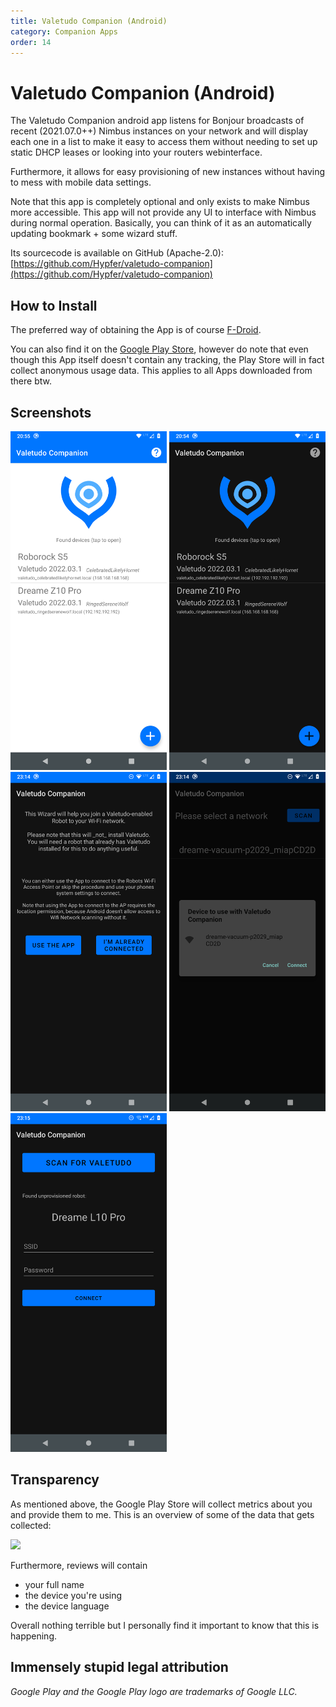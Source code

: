 ```yaml
---
title: Valetudo Companion (Android)
category: Companion Apps
order: 14
---
```

# Valetudo Companion (Android)

The Valetudo Companion android app listens for Bonjour broadcasts of recent (2021.07.0++) Nimbus instances on your network
and will display each one in a list to make it easy to access them without needing to set up
static DHCP leases or looking into your routers webinterface.

Furthermore, it allows for easy provisioning of new instances without having to mess with mobile data settings.

Note that this app is completely optional and only exists to make Nimbus more accessible.
This app will not provide any UI to interface with Nimbus during normal operation.
Basically, you can think of it as an automatically updating bookmark + some wizard stuff.

Its sourcecode is available on GitHub (Apache-2.0): [https://github.com/Hypfer/valetudo-companion](https://github.com/Hypfer/valetudo-companion)

## How to Install

The preferred way of obtaining the App is of course [F-Droid](https://f-droid.org/repository/browse/?fdid=cloud.valetudo.companion).

You can also find it on the [Google Play Store](https://play.google.com/store/apps/details?id=cloud.valetudo.companion), however do note that even though this App itself doesn't contain any tracking,
the Play Store will in fact collect anonymous usage data. This applies to all Apps downloaded from there btw.

## Screenshots

[<img src="https://github.com/Hypfer/valetudo-companion/raw/master/fastlane/metadata/android/en-US/images/phoneScreenshots/screenshot-01.png" width=250>](https://github.com/Hypfer/valetudo-companion/raw/master/fastlane/metadata/android/en-US/images/phoneScreenshots/screenshot-01.png)
[<img src="https://github.com/Hypfer/valetudo-companion/raw/master/fastlane/metadata/android/en-US/images/phoneScreenshots/screenshot-02.png" width=250>](https://github.com/Hypfer/valetudo-companion/raw/master/fastlane/metadata/android/en-US/images/phoneScreenshots/screenshot-02.png)
[<img src="https://github.com/Hypfer/valetudo-companion/raw/master/fastlane/metadata/android/en-US/images/phoneScreenshots/screenshot-03.png" width=250>](https://github.com/Hypfer/valetudo-companion/raw/master/fastlane/metadata/android/en-US/images/phoneScreenshots/screenshot-03.png)
[<img src="https://github.com/Hypfer/valetudo-companion/raw/master/fastlane/metadata/android/en-US/images/phoneScreenshots/screenshot-04.png" width=250>](https://github.com/Hypfer/valetudo-companion/raw/master/fastlane/metadata/android/en-US/images/phoneScreenshots/screenshot-04.png)
[<img src="https://github.com/Hypfer/valetudo-companion/raw/master/fastlane/metadata/android/en-US/images/phoneScreenshots/screenshot-05.png" width=250>](https://github.com/Hypfer/valetudo-companion/raw/master/fastlane/metadata/android/en-US/images/phoneScreenshots/screenshot-05.png)

## Transparency

As mentioned above, the Google Play Store will collect metrics about you and provide them to me.
This is an overview of some of the data that gets collected:

[<img src="./img/play_store_dashboard.png" width=750>](./img/play_store_dashboard.png)

Furthermore, reviews will contain
- your full name
- the device you're using
- the device language

Overall nothing terrible but I personally find it important to know that this is happening.

## Immensely stupid legal attribution

*Google Play and the Google Play logo are trademarks of Google LLC.*
